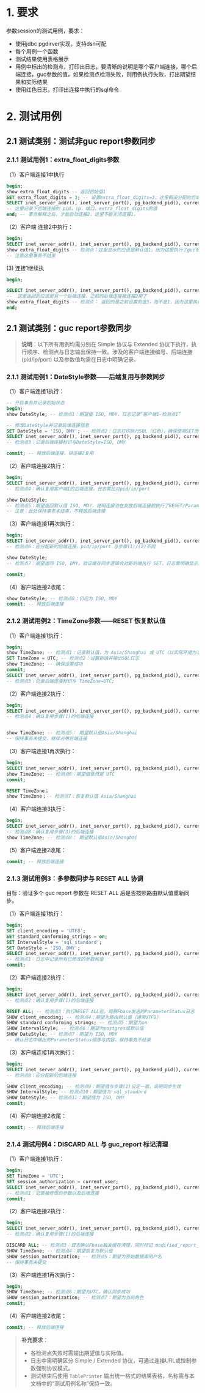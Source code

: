 
# 1. 要求
参数session的测试用例，要求：
- 使用jdbc pgdirver实现，支持dsn可配
- 每个用例一个函数
- 测试结果使用表格展示
- 用例中标出的检测点，打印出日志，要清晰的说明是哪个客户端连接，哪个后端连接，guc参数的值。如果检测点检测失败，则用例执行失败，打出期望结果和实际结果
- 使用红色日志，打印出连接中执行的sql命令

# 2. 测试用例



## 2.1 测试类别：测试非guc report参数同步

### 2.1.1 测试用例1：extra_float_digits参数
（1）客户端连接1中执行 

```sql
begin;
show extra_float_digits -- 返回初始值1
SET extra_float_digits = 3; -- 设置extra_float_digits=3，这里假设分配的后端连接1
SELECT inet_server_addr(), inet_server_port(), pg_backend_pid(), current_user;
-- 这里记录下后端连接的 pid，ip，端口，extra_float_digits的值
end; -- 事务解释之后，才能启动连接2，这里不能关闭连接1，
```

 （2）客户端 连接2中执行：

```sql
begin;
SELECT inet_server_addr(), inet_server_port(), pg_backend_pid(), current_user;-- 检测点：这里会复用连接1的后端连接
show extra_float_digits -- 检测点：这里显示的应该是默认值1，因为这里执行了guc参数重置，reset extra_float_digits
-- 注意这里事务不结束

```

(3) 连接1继续执

```sql
begin;

SELECT inet_server_addr(), inet_server_port(), pg_backend_pid(), current_user;
--  这里返回的应该是另一个后端连接，之前的后端连接被连接2用了
show extra_float_digits -- 检测点： 返回的是之前设置的值3，而不是1，因为这里执行了guc参数同步，生成了set extra_float_digits=3发送给后端 连接了
end; 
```





## 2.1 测试类别：guc report参数同步

> **说明**：以下所有用例均需分别在 Simple 协议与 Extended 协议下执行，执行顺序、检测点与日志输出保持一致。涉及的客户端连接编号、后端连接 (pid/ip/port) 以及参数值均需在日志中明确记录。

### 2.1.1 测试用例1：DateStyle参数——后端复用与参数同步

（1）客户端连接1执行：

```sql
-- 开启事务并记录初始状态
begin;
show DateStyle; -- 检测点1：期望值 ISO, MDY，日志记录“客户端1-检测点1”

-- 修改DateStyle并记录后端连接信息
SET DateStyle = 'ISO, DMY'; -- 检测点2：日志打印执行SQL（红色），确保使用SET而非ALTER
SELECT inet_server_addr(), inet_server_port(), pg_backend_pid(), current_user;
-- 检测点3：记录后端连接标识与DateStyle=ISO, DMY

commit; -- 释放后端连接，供连接2复用
```

（2）客户端连接2执行：

```sql
begin;
SELECT inet_server_addr(), inet_server_port(), pg_backend_pid(), current_user;
-- 检测点4：确认复用客户端1的后端连接，日志需比对pid/ip/port

show DateStyle;
-- 检测点5：期望返回默认值 ISO, MDY，说明连接池在发放后端连接前执行了RESET/ParameterStatus，同步日志打印实际值
-- 注意：此处保持事务未结束，不释放后端连接
```

（3）客户端连接1再次执行：

```sql
begin;
SELECT inet_server_addr(), inet_server_port(), pg_backend_pid(), current_user;
-- 检测点6：应分配新的后端连接，pid/ip/port 与步骤(1)/(2)不同

show DateStyle;
-- 检测点7：期望返回 ISO, DMY。验证缓存同步逻辑会对新后端执行 SET，日志需明确显示同步行为

commit;
```

（4）客户端连接2收尾：

```sql
show DateStyle; -- 检测点8：仍应为 ISO, MDY
commit; -- 释放后端连接
```

### 2.1.2 测试用例2：TimeZone参数——RESET 恢复默认值

（1）客户端连接1执行：

```sql
begin;
show TimeZone; -- 检测点1：记录默认值，为 Asia/Shanghai 或 UTC（以实际环境为准）
SET TimeZone = UTC; -- 检测点2：设置新值并输出SQL日志
show TimeZone; -- 确保设置成功
commit;
SELECT inet_server_addr(), inet_server_port(), pg_backend_pid(), current_user;
-- 检测点3：记录后端连接标识与 TimeZone=UTC;
```

（2）客户端连接2执行：

```sql
begin;
SELECT inet_server_addr(), inet_server_port(), pg_backend_pid(), current_user;
-- 检测点4：确认复用步骤(1)的后端连接


show TimeZone; -- 检测点5： 期望默认值Asia/Shanghai
-- 保持事务未提交，继续占用后端连接
```

（3）客户端连接1再次执行：

```sql
begin;
SELECT inet_server_addr(), inet_server_port(), pg_backend_pid(), current_user; -- 确实是新分配的后端连接
show TimeZone; -- 检测点6：期望值依然是 UTC
commit;

RESET TimeZone；
show TimeZone；-- 检测点7：恢复默认值 Asia/Shanghai 
```

（4）客户端连接3执行：

```sql
begin;
SELECT inet_server_addr(), inet_server_port(), pg_backend_pid(), current_user;
-- 检测点8：确认复用步骤(3)的后端连接
show TimeZone; -- 检测点8： 期望默认值Asia/Shanghai
```



（5）客户端连接2收尾：

```sql
commit; -- 释放后端连接
```

### 2.1.3 测试用例3：多参数同步与 RESET ALL 协调

目标：验证多个 guc report 参数在 RESET ALL 后是否按照路由默认值重新同步。

（1）客户端连接1执行：

```sql
begin;
SET client_encoding = 'UTF8';
SET standard_conforming_strings = on;
SET IntervalStyle = 'sql_standard';
SET DateStyle = 'ISO, DMY';
SELECT inet_server_addr(), inet_server_port(), pg_backend_pid(), current_user;
-- 检测点1：日志中记录所有已修改的参数和值
commit;
```

（2）客户端连接2执行：

```sql
begin;
SELECT inet_server_addr(), inet_server_port(), pg_backend_pid(), current_user;
-- 检测点2：确认复用步骤(1)的后端连接

RESET ALL; -- 检测点3：执行RESET ALL后，观察Fbase发送的ParameterStatus日志
SHOW client_encoding; -- 检测点4：期望为路由默认值（通常UTF8）
SHOW standard_conforming_strings; -- 检测点5：期望为on
SHOW IntervalStyle; -- 检测点6：期望为postgres或默认值
SHOW DateStyle; -- 检测点7：期望为 ISO, MDY
-- 确认日志中输出的ParameterStatus顺序与内容，保持事务不结束
```

（3）客户端连接1再次执行：

```sql
begin;
SELECT inet_server_addr(), inet_server_port(), pg_backend_pid(), current_user;
-- 检测点8：应分配新的后端连接

SHOW client_encoding; -- 检测点9：期望值与步骤(1)设定一致，说明同步生效
SHOW IntervalStyle; -- 检测点10：期望值为 sql_standard
SHOW DateStyle; -- 检测点11：期望值为 ISO, DMY
commit;
```

（4）客户端连接2收尾：

```sql
commit; -- 释放后端连接
```

### 2.1.4 测试用例4：DISCARD ALL 与 guc_report 标记清理

（1）客户端连接1执行：

```sql
begin;
SET TimeZone = 'UTC';
SET session_authorization = current_user;
SELECT inet_server_addr(), inet_server_port(), pg_backend_pid(), current_user;
-- 检测点1：记录被修改的参数以及后端连接
commit;
```

（2）客户端连接2执行：

```sql
begin;
SELECT inet_server_addr(), inet_server_port(), pg_backend_pid(), current_user;
-- 检测点2：确认复用步骤(1)的后端连接

DISCARD ALL; -- 检测点3：日志确认Fbase触发缓存清理，同时标记 modified_report_mask=0
SHOW TimeZone; -- 检测点4：期望恢复为默认值
SHOW session_authorization; -- 检测点5：期望为原始数据库用户名
-- 保持事务未提交
```

（3）客户端连接1再次执行：

```sql
begin;
SHOW TimeZone; -- 检测点6：期望为UTC，确认同步成功
SHOW session_authorization; -- 检测点7：期望为当前角色
commit;
```

（4）客户端连接2收尾：

```sql
commit; -- 释放后端连接
```

> **补充要求**：
> - 各检测点失败时需输出期望值与实际值。
> - 日志中需明确区分 Simple / Extended 协议，可通过连接URL或控制参数强制协议模式。
> - 测试结束后使用 `TablePrinter` 输出统一格式的结果表格，名称需与本文档中的“测试用例名称”保持一致。
